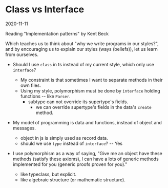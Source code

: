 # Class vs Interface

2020-11-11

Reading "Implementation patterns" by Kent Beck

Which teaches us to think about "why we write programs in our styles?",
and by encouraging us to explain our styles (ways (beliefs)), let us learn from ourselves.

- Should I use `class` in ts instead of my current style, which only use `interface`?
  - My constraint is that sometimes I want to separate methods in their own files.
  - Using my style, polymorphism must be done by `interface` holding functions -- like `Parser`.
    - subtype can not override its supertype's fields.
      - we can override supertype's fields in the data's `create` method.

- My model of programming is data and functions, instead of object and messages.
  - object in js is simply used as record data.
  - should we use `type` instead of `interface`? -- Yes

- I use polymorphism as a way of saying,
  "Give me an object have these methods (satisfy these axioms),
  I can have a lots of generic methods implemented for you (generic proofs proven for you)."
  - like typeclass, but explicit.
  - like algebraic structure (or mathematic structure).
